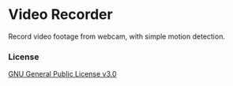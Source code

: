# Video Recorder
Record video footage from webcam, with simple motion detection.

### License
[GNU General Public License v3.0](https://www.gnu.org/licenses/gpl-3.0.html)
